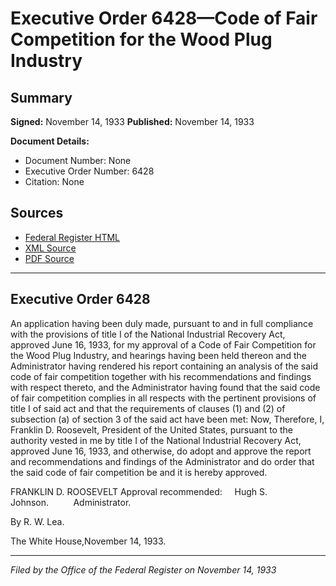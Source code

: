 # Executive Order 6428—Code of Fair Competition for the Wood Plug Industry

## Summary

**Signed:** November 14, 1933
**Published:** November 14, 1933

**Document Details:**
- Document Number: None
- Executive Order Number: 6428
- Citation: None

## Sources
- [Federal Register HTML](https://www.presidency.ucsb.edu/documents/executive-order-6428-code-fair-competition-for-the-wood-plug-industry)
- [XML Source](None)
- [PDF Source](None)

---

## Executive Order 6428

An application having been duly made, pursuant to and in full compliance with the provisions of title I of the National Industrial Recovery Act, approved June 16, 1933, for my approval of a Code of Fair Competition for the Wood Plug Industry, and hearings having been held thereon and the Administrator having rendered his report containing an analysis of the said code of fair competition together with his recommendations and findings with respect thereto, and the Administrator having found that the said code of fair competition complies in all respects with the pertinent provisions of title I of said act and that the requirements of clauses (1) and (2) of subsection (a) of section 3 of the said act have been met:
Now, Therefore, I, Franklin D. Roosevelt, President of the United States, pursuant to the authority vested in me by title I of the National Industrial Recovery Act, approved June 16, 1933, and otherwise, do adopt and approve the report and recommendations and findings of the Administrator and do order that the said code of fair competition be and it is hereby approved.

FRANKLIN D. ROOSEVELT
Approval recommended:     Hugh S. Johnson.          Administrator.

By R. W. Lea.

The White House,November 14, 1933.

---

*Filed by the Office of the Federal Register on November 14, 1933*
